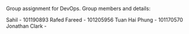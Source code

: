 Group assignment for DevOps.
Group members and details:

Sahil - 101190893
Rafed Fareed - 101205956
Tuan Hai Phung - 101170570
Jonathan Clark - 
